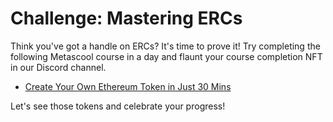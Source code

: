 # Challenge: Mastering ERCs

Think you've got a handle on ERCs? It's time to prove it! Try completing the following Metascool course in a day and flaunt your course completion NFT in our Discord channel.

- [Create Your Own Ethereum Token in Just 30 Mins](https://metaschool.so/courses/create-your-own-ethereum-token-in-just-30-mins)

Let's see those tokens and celebrate your progress!
